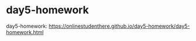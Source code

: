 # day5-homework
day5-homework: https://onlinestudenthere.github.io/day5-homework/day5-homework.html
